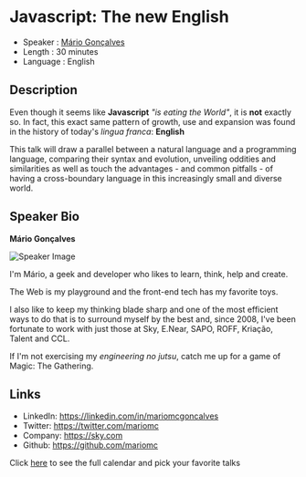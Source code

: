 Javascript: The new English
========================

* Speaker   : [Mário Gonçalves](https://pixels.camp/mariomc)
* Length    : 30 minutes
* Language  : English

Description
-----------

Even though it seems like **Javascript** *"is eating the World"*, it is **not** exactly so. In fact, this exact same pattern of growth, use and expansion was found in the history of today's *lingua franca*: **English**

This talk will draw a parallel between a natural language and a programming language, comparing their syntax and evolution, unveiling oddities and similarities as well as touch the advantages - and common pitfalls - of having a cross-boundary language in this increasingly small and diverse world.

Speaker Bio
-----------

**Mário Gonçalves**

![Speaker Image](https://avatars2.githubusercontent.com/u/887163?v=4&s=460)

I'm Mário, a geek and developer who likes to learn, think, help and create.

The Web is my playground and the front-end tech has my favorite toys.

I also like to keep my thinking blade sharp and one of the most efficient ways to do that is to surround myself by the best and, since 2008, I've been fortunate to work with just those at Sky, E.Near, SAPO, ROFF, Kriação, Talent and CCL.

If I'm not exercising my *engineering no jutsu*, catch me up for a game of Magic: The Gathering.

Links
-----

* LinkedIn:  https://linkedin.com/in/mariomcgoncalves
* Twitter: https://twitter.com/mariomc
* Company: https://sky.com
* Github: https://github.com/mariomc

Click [here][1] to see the full calendar and pick your favorite talks

[1]: https://pixels.camp/schedule/
